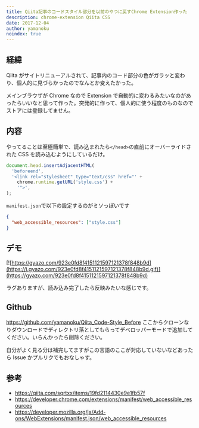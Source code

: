 ```yaml
---
title: Qiita記事のコードスタイル部分を以前のやつに戻すChrome Extension作った
description: chrome-extension Qiita CSS
date: 2017-12-04
author: yamanoku
noindex: true
---
```


## 経緯

Qiita がサイトリニューアルされて、記事内のコード部分の色がガラッと変わり、個人的に見づらかったのでなんとか変えたかった。

メインブラウザが Chrome なので Extension で自動的に変わるみたいなのがあったらいいなと思って作った。突発的に作って、個人的に使う程度のものなのでストアには登録してません。

## 内容

やってることは至極簡単で、読み込まれたら`</head>`の直前にオーバーライドされた CSS を読み込むようにしているだけ。

```js
document.head.insertAdjacentHTML(
  'beforeend',
  '<link rel="stylesheet" type="text/css" href="' +
    chrome.runtime.getURL('style.css') +
    '">',
);
```

`manifest.json`で以下の設定するのがミソっぽいです

```json
{
  "web_accessible_resources": ["style.css"]
}
```

## デモ

[![https://gyazo.com/923e0fd8f4151121597121378f848b9d](https://i.gyazo.com/923e0fd8f4151121597121378f848b9d.gif)](https://gyazo.com/923e0fd8f4151121597121378f848b9d)

ラグありますが、読み込み完了したら反映みたいな感じです。

## Github

https://github.com/yamanoku/Qiita_Code-Style_Before
ここからクローンなりダウンロードでディレクトリ落としてもらってデベロッパーモードで追加してください。いらんかったら削除ください。

自分がよく見る分は補完してますがこの言語のここが対応していないなどあったら Issue かプルリクでもおなしゃす。

## 参考

- https://qiita.com/sqrtxx/items/19fd2114430e9e1fb57f
- https://developer.chrome.com/extensions/manifest/web_accessible_resources
- https://developer.mozilla.org/ja/Add-ons/WebExtensions/manifest.json/web_accessible_resources
